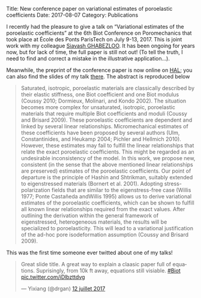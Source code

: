Title: New conference paper on variational estimates of poroelastic coefficients
Date: 2017-08-07
Category: Publications

I recently had the pleasure to give a talk on “Variational estimates
of the poroelastic coefficients” at the 6th Biot Conference on
Poromechanics that took place at École des Ponts ParisTech on July
9-13, 2017. This is joint work with my colleague [Siavash
GHABEZLOO](http://navier.enpc.fr/GHABEZLOO-Siavash). It has been
ongoing for years now, but for lack of time, the full paper is still
not out!  (To tell the truth, I need to find and correct a mistake in
the illustrative application…).

Meanwhile, the preprint of the conference paper is now online on
[HAL](https://hal-enpc.archives-ouvertes.fr/hal-01561591); you can also
find the slides of my talk
[there](https://hal-enpc.archives-ouvertes.fr/hal-01561564). The
abstract is reproduced below

> Saturated, isotropic, poroelastic materials are classically described
> by their elastic stiffness, one Biot coefficient and one Biot modulus
> (Coussy 2010; Dormieux, Molinari, and Kondo 2002). The situation
> becomes more complex for unsaturated, isotropic, poroelastic materials
> that require multiple Biot coefficients and moduli (Coussy and Brisard
> 2009). These poroelastic coefficients are dependent and linked by
> several linear relationships. Micromechanical estimates of these
> coefficients have been proposed by several authors (Ulm,
> Constantinides, and Heukamp 2004; Pichler and Hellmich 2010). However,
> these estimates may fail to fulfill the linear relationships that
> relate the exact poroelastic coefficients. This might be regarded as
> an undesirable inconsistency of the model. In this work, we propose
> new, consistent (in the sense that the above mentioned linear
> relationships are preserved) estimates of the poroelastic
> coefficients. Our point of departure is the principle of Hashin and
> Shtrikman, suitably extended to eigenstressed materials (Bornert et
> al. 2001). Adopting stress-polarization fields that are similar to the
> eigenstress-free case (Willis 1977; Ponte Castañeda andWillis 1995)
> allows us to derive variational estimates of the poroelastic
> coefficients, which can be shown to fulfill all known linear
> relationships required from the exact values. After outlining the
> derivation within the general framework of eigenstressed,
> heterogeneous materials, the results will be specialized to
> poroelasticity. This will lead to a variational justification of the
> ad-hoc pore isodeformation assumption (Coussy and Brisard 2009).

This was the first time someone ever twitted about one of my talks!

<blockquote class="twitter-tweet" data-lang="fr"><p lang="en" dir="ltr">Great slide title. A great way to explain a claasic paper full of equations. Suprisingly, from 10k ft away, equations still visiable. <a href="https://twitter.com/hashtag/Biot?src=hash">#Biot</a> <a href="https://t.co/iDlbzttdvg">pic.twitter.com/iDlbzttdvg</a></p>&mdash; Yixiang (@drgan) <a href="https://twitter.com/drgan/status/885117507417378816">12 juillet 2017</a></blockquote>
<script async src="//platform.twitter.com/widgets.js" charset="utf-8"></script>
